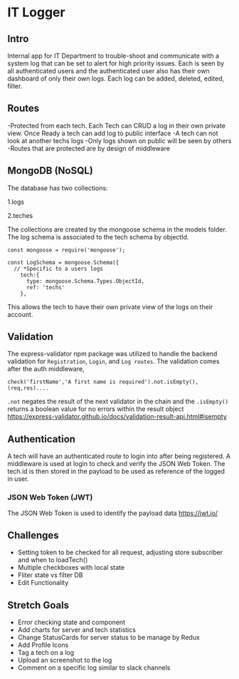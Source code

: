 # IT Logger

## Intro

Internal app for IT Department to trouble-shoot and communicate with a system log that can be set to alert for high priority issues. Each is seen by all authenticated users and the authenticated user also has their own dashboard of only their own logs. Each log can be added, deleted, edited, filter.

## Routes

-Protected from each tech. Each Tech can CRUD a log in their own private view. Once Ready a tech can add log to public interface
-A tech can not look at another techs logs
-Only logs shown on public will be seen by others
-Routes that are protected are by design of middleware

## MongoDB (NoSQL)

The database has two collections:

1.logs

2.teches

The collections are created by the mongoose schema in the models folder. The log schema is associated to the tech schema by objectId.

```
const mongoose = require('mongoose');

const LogSchema = mongoose.Schema({
  // *Specific to a users logs
    tech:{
      type: mongoose.Schema.Types.ObjectId,
      ref: 'techs'
    },
```

This allows the tech to have their own private view of the logs on their account.

## Validation

The express-validator npm package was utilized to handle the backend validation for `Registration`, `Login`, and `Log routes`.
The validation comes after the auth middleware,

```
check('firstName','A first name is required').not.isEmpty(), (req,res)....
```

`.not` negates the result of the next validator in the chain and the `.isEmpty()` returns a boolean value for no errors within the result object
https://express-validator.github.io/docs/validation-result-api.html#isempty

## Authentication

A tech will have an authenticated route to login into after being registered. A middleware is used at login to check and verify the JSON Web Token. The tech.id is then stored in the payload to be used as reference of the logged in user.

### JSON Web Token (JWT)

The JSON Web Token is used to identify the payload data
https://jwt.io/

## Challenges

- Setting token to be checked for all request, adjusting store subscriber and when to loadTech()
- Multiple checkboxes with local state
- Fliter state vs filter DB
- Edit Functionality

## Stretch Goals

- Error checking state and component
- Add charts for server and tech statistics
- Change StatusCards for server status to be manage by Redux
- Add Profile Icons
- Tag a tech on a log
- Upload an screenshot to the log
- Comment on a specific log similar to slack channels
